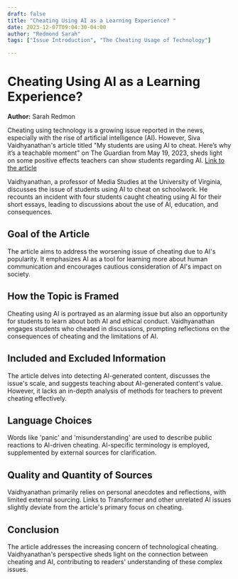 ```yaml
---
draft: false
title: "Cheating Using AI as a Learning Experience? "
date: 2023-12-07T09:04:30-04:00
author: "Redmond Sarah"
tags: ["Issue Introduction", "The Cheating Usage of Technology"]

---
```


# Cheating Using AI as a Learning Experience?

**Author:** Sarah Redmon

Cheating using technology is a growing issue reported in the news, especially with the rise of artificial intelligence (AI). However, Siva Vaidhyanathan's article titled "My students are using AI to cheat. Here’s why it’s a teachable moment" on The Guardian from May 19, 2023, sheds light on some positive effects teachers can show students regarding AI. [Link to the article](https://www.theguardian.com/technology/2023/may/18/ai-cheating-teaching-chatgpt-students-college-university) 

Vaidhyanathan, a professor of Media Studies at the University of Virginia, discusses the issue of students using AI to cheat on schoolwork. He recounts an incident with four students caught cheating using AI for their short essays, leading to discussions about the use of AI, education, and consequences.

## Goal of the Article

The article aims to address the worsening issue of cheating due to AI's popularity. It emphasizes AI as a tool for learning more about human communication and encourages cautious consideration of AI's impact on society.

## How the Topic is Framed

Cheating using AI is portrayed as an alarming issue but also an opportunity for students to learn about both AI and ethical conduct. Vaidhyanathan engages students who cheated in discussions, prompting reflections on the consequences of cheating and the limitations of AI.

## Included and Excluded Information

The article delves into detecting AI-generated content, discusses the issue's scale, and suggests teaching about AI-generated content's value. However, it lacks an in-depth analysis of methods for teachers to prevent cheating effectively.

## Language Choices

Words like 'panic' and 'misunderstanding' are used to describe public reactions to AI-driven cheating. AI-specific terminology is employed, supplemented by external sources for clarification.

## Quality and Quantity of Sources

Vaidhyanathan primarily relies on personal anecdotes and reflections, with limited external sourcing. Links to Transformer and other unrelated AI issues slightly deviate from the article's primary focus on cheating.

## Conclusion

The article addresses the increasing concern of technological cheating. Vaidhyanathan's perspective sheds light on the connection between cheating and AI, contributing to readers' understanding of these complex issues.
